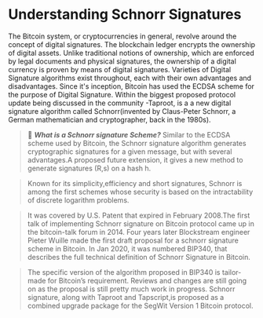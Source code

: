 # Understanding Schnorr Signatures

The Bitcoin system, or cryptocurrencies in general, revolve around the concept of digital signatures. The blockchain ledger encrypts the ownership of digital assets. Unlike  traditional notions of ownership, which are enforced by legal documents and physical signatures, the ownership of a digital currency is proven by means of digital signatures.
Varieties of Digital Signature algorithms exist  throughout, each with their own advantages and disadvantages. Since it's inception, Bitcoin has used the ECDSA scheme for the purpose of Digital Signature. 
Within the biggest proposed protocol update being discussed in the community -Taproot, is a a new digital signature algorithm called Schnorr(invented by Claus-Peter Schnorr, a German mathematician and cryptographer, back in the 1980s).

> :book: ***What is a Schnorr signature Scheme?*** Similar to the ECDSA scheme used by Bitcoin, the Schnorr signature algorithm generates cryptographic signatures for a given message, but with several advantages.A proposed future extension, it gives a new method to generate signatures (R,s) on a hash h.

>Known for its simplicity,efficiency and short signatures, Schnorr is among the first schemes whose security is based on the intractability of discrete logarithm problems.  

> It was covered by U.S. Patent that expired in February 2008.The first talk of implementing Schnorr signature on Bitcoin protocol came up in the bitcoin-talk forum in 2014. Four years later Blockstream engineer Pieter Wuille made the first draft proposal for a schnorr signature scheme in Bitcoin. In Jan 2020, it was numbered BIP340, that describes the full technical definition of Schnorr Signature in Bitcoin.

>The specific version of the algorithm proposed in BIP340 is tailor-made for Bitcoin’s requirement. Reviews and changes are still going on as the proposal is still pretty much work in progress. Schnorr signature, along with Taproot and Tapscript,is proposed as a combined upgrade package for the SegWit Version 1 Bitcoin protocol.